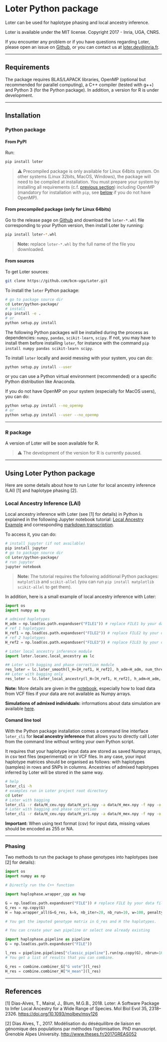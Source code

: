 # Loter Python package

Loter can be used for haplotype phasing and local ancestry inference.

Loter is available under the MIT license. Copyright 2017 - Inria, UGA, CNRS.

If you encounter any problem or if you have questions regarding Loter,
please open an issue on [Github](https://github.com/bcm-uga/Loter.git),
or you can contact us at <loter.dev@inria.fr>.

---

## Requirements

The package requires BLAS/LAPACK libraries, OpenMP (optional but recommended for parallel computing), a C++ compiler (tested with g++) and Python 3 (for the Python package). In addition, a version for R is under development.

---

## Installation

### Python package

#### From PyPI

Run:
```bash
pip install loter
```

> :warning: Precompiled package is only available for Linux 64bits system. On other systems (Linux 32bits, MacOS, Windows), the package will need to be compiled at installation. You must prepare your system by installing all requirements (c.f. [previous section](#requirements)) including OpenMP (mandatory for installation with `pip`, see [below](#from-sources) if you do not have OpenMP).

#### From precompiled package (only for Linux 64bits)

Go to the release page on [Github](https://github.com/bcm-uga/Loter/releases) and download the `loter-*.whl` file corresponding to your Python version, then install Loter by running:
```bash
pip install loter-*.whl
```

> **Note:** replace `loter-*.whl` by the full name of the file you downloaded.

#### From sources

To get Loter sources:
```bash
git clone https://github.com/bcm-uga/Loter.git
```

To install the `loter` Python package:
```bash
# go to package source dir
cd Loter/python-package/
# install
pip install -e .
# or
python setup.py install
```

The following Python packages will be installed during the process as dependencies: `numpy`, `pandas`, `scikit-learn`, `scipy`. If not, you may have to install them before installing `loter`, for instance with the command `pip install numpy pandas scikit-learn scipy`.

To install `loter` locally and avoid messing with your system, you can do:
```bash
python setup.py install --user
```
or you can use a Python virtual environment (recommended) or a specific Python distribution like Anaconda.

If you do not have OpenMP on your system (especially for MacOS users), you can do:
```bash
python setup.py install --no_openmp
# or
python setup.py install --user --no_openmp
```

---

### R package

A version of Loter will be soon available for R.

> :warning: The development of the version for R is currently paused.

---

## Using Loter Python package

Here are some details about how to run Loter for local ancestry inference (LAI) [1] and haplotype phasing [2].

### Local Ancestry Inference (LAI)

Local ancestry inference with Loter (see [1] for details) in Python is explained in the following Jupyter notebook tutorial: [Local Ancestry Example](./Local_Ancestry_Example.ipynb) and corresponding [markdown transcription](./Local_Ancestry_Example.md). 

To access it, you can do:
```bash
# install jupyter (if not available)
pip install jupyter
# go to package source dir
cd Loter/python-package/
# run jupyter
jupyter notebook
```

> **Note:** The tutorial requires the following additional Python packages: `matplotlib` and `scikit-allel` (you can run `pip install matplotlib scikit-allel` to get them).

In addition, here is a small example of local ancestry inference with Loter:
```python
import os
import numpy as np

# admixed haplotypes
H_adm = np.load(os.path.expanduser("FILE1")) # replace FILE1 by your data file name
# ref 1 haplotypes
H_ref1 = np.load(os.path.expanduser("FILE2")) # replace FILE2 by your data file name
# ref 2 haplotypes
H_ref2 = np.load(os.path.expanduser("FILE3")) # replace FILE3 by your data file name

# Loter local ancestry inference module
import loter.locanc.local_ancestry as lc

## Loter with bagging and phase correction module
res_loter = lc.loter_smooth(l_H=[H_ref1, H_ref2], h_adm=H_adm, num_threads=8) ## set the number of threads
## Loter with bagging only
res_loter = lc.loter_local_ancestry(l_H=[H_ref1, H_ref2], h_adm=H_adm, num_threads=8) ## set the number of threads
```

**Note:** More details are given in the [notebook](./Local_Ancestry_Example.ipynb),
especially how to load data from VCF files if your data are not available as Numpy arrays.

**Simulations of admixed individuals:** informations about data simulation are available  [here](https://github.com/BioShock38/aede).


#### Comand line tool

With the Python package installation comes a command line interface `loter_cli`
for **local ancestry inference** that allows you to directly call Loter
from the command line without writing your own Python script.

It requires that your haplotype input data are stored as saved Numpy arrays,
in csv text files (experimental) or in VCF files. In any case, your input
haplotype matrices should be organised as follows: with haplotypes (samples)
in rows and SNPs in columns. Ancestries of admixed haplotypes inferred by Loter
will be stored in the same way.

```bash
# help
loter_cli -h
# examples run in Loter project root directory
cd Loter
# Loter with bagging
loter_cli -r data/H_ceu.npy data/H_yri.npy -a data/H_mex.npy -f npy -o tmp.npy -n 8 -v
# Loter with bagging and phase correction
loter_cli -r data/H_ceu.npy data/H_yri.npy -a data/H_mex.npy -f npy -o tmp.npy -n 8 -pc -v
```

**Important:** When using text format (csv) for input data, missing values should be encoded as 255 or NA.

---

### Phasing

Two methods to run the package to phase genotypes into haplotypes (see [2] for details):

```python
import os
import numpy as np

# Directly run the C++ function

import haplophase.wrapper_cpp as hap

G = np.load(os.path.expanduser("FILE")) # replace FILE by your data file name
G_res = np.copy(G)
H = hap.wrapper_all(G=G_res, k=k, nb_iter=20, nb_run=10, w=100, penalty=2.0)

# You get the imputed genotype matrix in G_res and H the haplotypes.
```

```python
# You can create your own pipeline or select one already existing

import haplophase.pipeline as pipeline
G = np.load(os.path.expanduser("FILE"))

l_res = pipeline.pipelines["classic_pipeline"].run(np.copy(G), nbrun=10, nb_iter=20, nb_run=10, w=100, penalty=2.0)
# You get a list of results that you can combine.

G_res = combine.combiner_G["G vote"](l_res)
H_res = combine.combiner_H["H_mean"](l_res)
```

---

## References

[1] Dias-Alves, T., Mairal, J., Blum, M.G.B., 2018. Loter: A Software Package to Infer Local Ancestry for a Wide Range of Species. Mol Biol Evol 35, 2318–2326. https://doi.org/10.1093/molbev/msy126

[2] Dias Alves, T., 2017. Modélisation du déséquilibre de liaison en génomique des  populations par méthodes l’optimisation. PhD manuscript. Grenoble Alpes University. http://www.theses.fr/2017GREAS052
